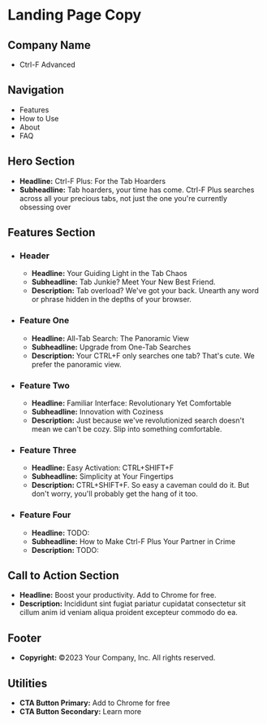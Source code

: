 <!-- docs/landing_page_copy.md -->

# Landing Page Copy

## Company Name
- Ctrl-F Advanced

## Navigation
- Features
- How to Use
- About
- FAQ

## Hero Section
- **Headline:** Ctrl-F Plus: For the Tab Hoarders
- **Subheadline:** Tab hoarders, your time has come. Ctrl-F Plus searches across all your precious tabs, not just the one you're currently obsessing over

## Features Section
- ### Header
    - **Headline:** Your Guiding Light in the Tab Chaos
    - **Subheadline:** Tab Junkie? Meet Your New Best Friend.
    - **Description:** Tab overload? We've got your back. Unearth any word or phrase hidden in the depths of your browser.
- ### Feature One
    - **Headline:** All-Tab Search: The Panoramic View
    - **Subheadline:** Upgrade from One-Tab Searches
    - **Description:** Your CTRL+F only searches one tab? That's cute. We prefer the panoramic view.
- ### Feature Two
    - **Headline:** Familiar Interface: Revolutionary Yet Comfortable
    - **Subheadline:** Innovation with Coziness
    - **Description:** Just because we've revolutionized search doesn't mean we can't be cozy. Slip into something comfortable.
- ### Feature Three
    - **Headline:** Easy Activation: CTRL+SHIFT+F
    - **Subheadline:** Simplicity at Your Fingertips
    - **Description:** CTRL+SHIFT+F. So easy a caveman could do it. But don't worry, you'll probably get the hang of it too.
- ### Feature Four
    - **Headline:** TODO:
    - **Subheadline:** How to Make Ctrl-F Plus Your Partner in Crime
    - **Description:** TODO:

## Call to Action Section
- **Headline:** Boost your productivity. Add to Chrome for free.
- **Description:** Incididunt sint fugiat pariatur cupidatat consectetur sit cillum anim id veniam aliqua proident excepteur commodo do ea.

## Footer
- **Copyright:** ©2023 Your Company, Inc. All rights reserved.

## Utilities
- **CTA Button Primary:** Add to Chrome for free
- **CTA Button Secondary:** Learn more
